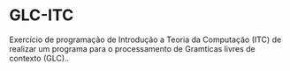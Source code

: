 # GLC-ITC
Exercício de programação de Introdução a Teoria da Computação (ITC) de realizar um programa para o processamento de Gramticas livres de contexto (GLC)..
